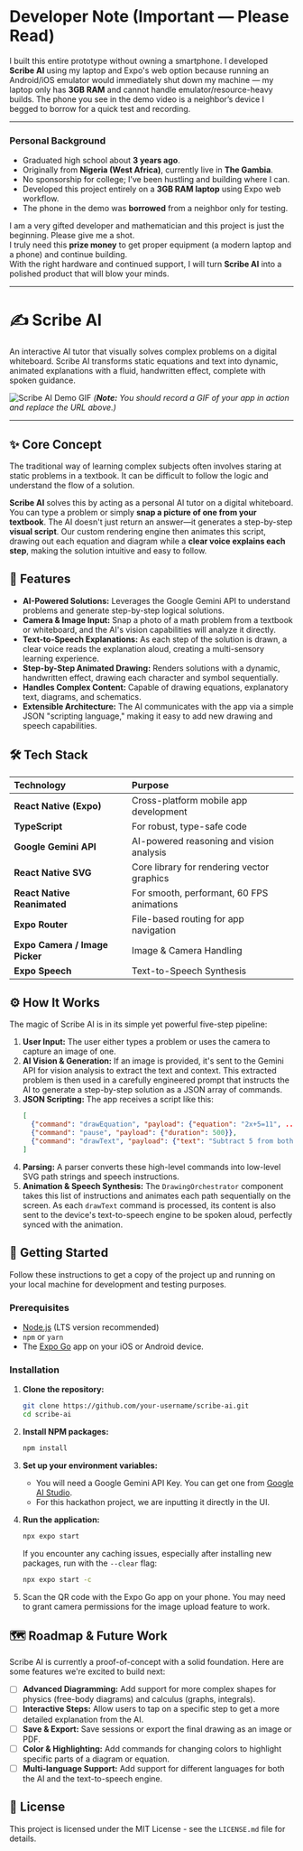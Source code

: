 # Developer Note (Important — Please Read)

I built this entire prototype without owning a smartphone. I developed **Scribe AI** using my laptop and Expo's web option because running an Android/iOS emulator would immediately shut down my machine — my laptop only has **3GB RAM** and cannot handle emulator/resource-heavy builds. The phone you see in the demo video is a neighbor’s device I begged to borrow for a quick test and recording.

---

### Personal Background
- Graduated high school about **3 years ago**.  
- Originally from **Nigeria (West Africa)**, currently live in **The Gambia**.  
- No sponsorship for college; I’ve been hustling and building where I can.  
- Developed this project entirely on a **3GB RAM laptop** using Expo web workflow.  
- The phone in the demo was **borrowed** from a neighbor only for testing.  

I am a very gifted developer and mathematician and this project is just the beginning. Please give me a shot.  
I truly need this **prize money** to get proper equipment (a modern laptop and a phone) and continue building.  
With the right hardware and continued support, I will turn **Scribe AI** into a polished product that will blow your minds. 

-------------------------------------------------------------------------------------------------------------------------------------------------------------------

# ✍️ Scribe AI

An interactive AI tutor that visually solves complex problems on a digital whiteboard. Scribe AI transforms static equations and text into dynamic, animated explanations with a fluid, handwritten effect, complete with spoken guidance.

![Scribe AI Demo GIF](https://your-image-hosting-service.com/scribe-ai-demo.gif)
*(**Note:** You should record a GIF of your app in action and replace the URL above.)*

---

## ✨ Core Concept

The traditional way of learning complex subjects often involves staring at static problems in a textbook. It can be difficult to follow the logic and understand the flow of a solution.

**Scribe AI** solves this by acting as a personal AI tutor on a digital whiteboard. You can type a problem or simply **snap a picture of one from your textbook**. The AI doesn't just return an answer—it generates a step-by-step **visual script**. Our custom rendering engine then animates this script, drawing out each equation and diagram while a **clear voice explains each step**, making the solution intuitive and easy to follow.

## 🚀 Features

*   **AI-Powered Solutions:** Leverages the Google Gemini API to understand problems and generate step-by-step logical solutions.
*   **Camera & Image Input:** Snap a photo of a math problem from a textbook or whiteboard, and the AI's vision capabilities will analyze it directly.
*   **Text-to-Speech Explanations:** As each step of the solution is drawn, a clear voice reads the explanation aloud, creating a multi-sensory learning experience.
*   **Step-by-Step Animated Drawing:** Renders solutions with a dynamic, handwritten effect, drawing each character and symbol sequentially.
*   **Handles Complex Content:** Capable of drawing equations, explanatory text, diagrams, and schematics.
*   **Extensible Architecture:** The AI communicates with the app via a simple JSON "scripting language," making it easy to add new drawing and speech capabilities.

## 🛠️ Tech Stack

| Technology | Purpose |
| :--- | :--- |
| **React Native (Expo)** | Cross-platform mobile app development |
| **TypeScript** | For robust, type-safe code |
| **Google Gemini API** | AI-powered reasoning and vision analysis |
| **React Native SVG** | Core library for rendering vector graphics |
| **React Native Reanimated** | For smooth, performant, 60 FPS animations |
| **Expo Router** | File-based routing for app navigation |
| **Expo Camera / Image Picker**| Image & Camera Handling |
| **Expo Speech** | Text-to-Speech Synthesis |

## ⚙️ How It Works

The magic of Scribe AI is in its simple yet powerful five-step pipeline:

1.  **User Input:** The user either types a problem or uses the camera to capture an image of one.
2.  **AI Vision & Generation:** If an image is provided, it's sent to the Gemini API for vision analysis to extract the text and context. This extracted problem is then used in a carefully engineered prompt that instructs the AI to generate a step-by-step solution as a JSON array of commands.
3.  **JSON Scripting:** The app receives a script like this:
    ```json
    [
      {"command": "drawEquation", "payload": {"equation": "2x+5=11", ...}},
      {"command": "pause", "payload": {"duration": 500}},
      {"command": "drawText", "payload": {"text": "Subtract 5 from both sides", ...}}
    ]
    ```
4.  **Parsing:** A parser converts these high-level commands into low-level SVG path strings and speech instructions.
5.  **Animation & Speech Synthesis:** The `DrawingOrchestrator` component takes this list of instructions and animates each path sequentially on the screen. As each `drawText` command is processed, its content is also sent to the device's text-to-speech engine to be spoken aloud, perfectly synced with the animation.

## 🏁 Getting Started

Follow these instructions to get a copy of the project up and running on your local machine for development and testing purposes.

### Prerequisites

*   [Node.js](https://nodejs.org/) (LTS version recommended)
*   `npm` or `yarn`
*   The [Expo Go](https://expo.dev/go) app on your iOS or Android device.

### Installation

1.  **Clone the repository:**
    ```bash
    git clone https://github.com/your-username/scribe-ai.git
    cd scribe-ai
    ```

2.  **Install NPM packages:**
    ```bash
    npm install
    ```

3.  **Set up your environment variables:**
    *   You will need a Google Gemini API Key. You can get one from [Google AI Studio](https://aistudio.google.com/app/apikey).
    *   For this hackathon project, we are inputting it directly in the UI.

4.  **Run the application:**
    ```bash
    npx expo start
    ```
    If you encounter any caching issues, especially after installing new packages, run with the `--clear` flag:
    ```bash
    npx expo start -c
    ```

5.  Scan the QR code with the Expo Go app on your phone. You may need to grant camera permissions for the image upload feature to work.

## 🗺️ Roadmap & Future Work

Scribe AI is currently a proof-of-concept with a solid foundation. Here are some features we're excited to build next:

*   [ ] **Advanced Diagramming:** Add support for more complex shapes for physics (free-body diagrams) and calculus (graphs, integrals).
*   [ ] **Interactive Steps:** Allow users to tap on a specific step to get a more detailed explanation from the AI.
*   [ ] **Save & Export:** Save sessions or export the final drawing as an image or PDF.
*   [ ] **Color & Highlighting:** Add commands for changing colors to highlight specific parts of a diagram or equation.
*   [ ] **Multi-language Support:** Add support for different languages for both the AI and the text-to-speech engine.

## 📄 License

This project is licensed under the MIT License - see the `LICENSE.md` file for details.
